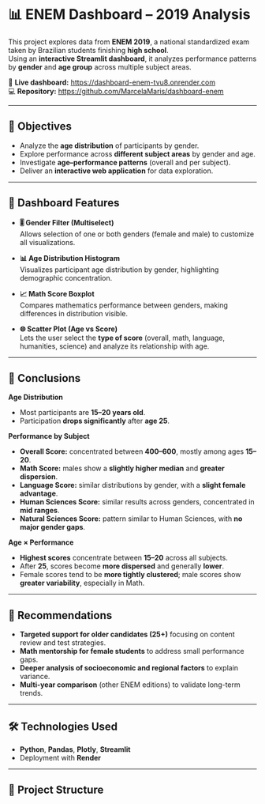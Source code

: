 # 📊 ENEM Dashboard – 2019 Analysis

This project explores data from **ENEM 2019**, a national standardized exam taken by Brazilian students finishing **high school**.  
Using an **interactive Streamlit dashboard**, it analyzes performance patterns by **gender** and **age group** across multiple subject areas.

🔗 **Live dashboard:** https://dashboard-enem-tvu8.onrender.com  
💻 **Repository:** https://github.com/MarcelaMaris/dashboard-enem

---

## 🎯 Objectives
- Analyze the **age distribution** of participants by gender.  
- Explore performance across **different subject areas** by gender and age.  
- Investigate **age–performance patterns** (overall and per subject).  
- Deliver an **interactive web application** for data exploration.

---

## 🧭 Dashboard Features

- **🎚️ Gender Filter (Multiselect)**  
  Allows selection of one or both genders (female and male) to customize all visualizations.

- **📊 Age Distribution Histogram**  
  Visualizes participant age distribution by gender, highlighting demographic concentration.

- **📈 Math Score Boxplot**  
  Compares mathematics performance between genders, making differences in distribution visible.

- **🌐 Scatter Plot (Age vs Score)**  
  Lets the user select the **type of score** (overall, math, language, humanities, science) and analyze its relationship with age.

---


## 📌 Conclusions

**Age Distribution**
- Most participants are **15–20 years old**.  
- Participation **drops significantly** after **age 25**.

**Performance by Subject**
- **Overall Score:** concentrated between **400–600**, mostly among ages **15–20**.  
- **Math Score:** males show a **slightly higher median** and **greater dispersion**.  
- **Language Score:** similar distributions by gender, with a **slight female advantage**.  
- **Human Sciences Score:** similar results across genders, concentrated in **mid ranges**.  
- **Natural Sciences Score:** pattern similar to Human Sciences, with **no major gender gaps**.

**Age × Performance**
- **Highest scores** concentrate between **15–20** across all subjects.  
- After **25**, scores become **more dispersed** and generally **lower**.  
- Female scores tend to be **more tightly clustered**; male scores show **greater variability**, especially in Math.

---

## 📝 Recommendations
- **Targeted support for older candidates (25+)** focusing on content review and test strategies.  
- **Math mentorship for female students** to address small performance gaps.  
- **Deeper analysis of socioeconomic and regional factors** to explain variance.  
- **Multi-year comparison** (other ENEM editions) to validate long-term trends.

---

## 🛠️ Technologies Used
- **Python**, **Pandas**, **Plotly**, **Streamlit**  
- Deployment with **Render**

---

## 📂 Project Structure



